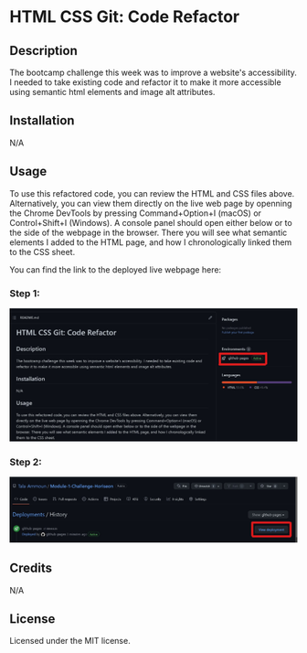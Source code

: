 # HTML CSS Git: Code Refactor

## Description

The bootcamp challenge this week was to improve a website's accessibility. I needed to take existing code and refactor it to make it more accessible using semantic html elements and image alt attributes.

## Installation

N/A

## Usage

To use this refactored code, you can review the HTML and CSS files above. Alternatively, you can view them directly on the live web page by openning the Chrome DevTools by pressing Command+Option+I (macOS) or Control+Shift+I (Windows). A console panel should open either below or to the side of the webpage in the browser. There you will see what semantic elements I added to the HTML page, and how I chronologically linked them to the CSS sheet.

You can find the link to the deployed live webpage here: 

### Step 1:

![How to find the live link.](screenshot1.jpg)


### Step 2:

![How to find the live link.](screenshot2.jpg)

## Credits

N/A 

## License

Licensed under the MIT license.


